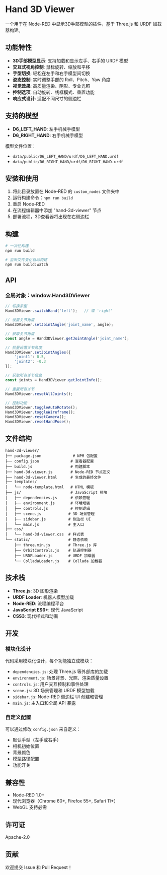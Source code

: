 # Hand 3D Viewer

一个用于在 Node-RED 中显示3D手部模型的插件，基于 Three.js 和 URDF 加载器构建。

## 功能特性

- **3D手部模型显示**: 支持加载和显示左手、右手的 URDF 模型
- **交互式视角控制**: 鼠标旋转、缩放和平移
- **手型切换**: 轻松在左手和右手模型间切换
- **姿态控制**: 实时调整手部的 Roll、Pitch、Yaw 角度
- **视觉效果**: 高质量渲染、阴影、专业光照
- **控制选项**: 自动旋转、线框模式、重置功能
- **响应式设计**: 适配不同尺寸的侧边栏

## 支持的模型

- **D6_LEFT_HAND**: 左手机械手模型
- **D6_RIGHT_HAND**: 右手机械手模型

模型文件位置：
- `data/public/D6_LEFT_HAND/urdf/D6_LEFT_HAND.urdf`
- `data/public/D6_RIGHT_HAND/urdf/D6_RIGHT_HAND.urdf`

## 安装和使用

1. 将此目录放置在 Node-RED 的 `custom_nodes` 文件夹中
2. 运行构建命令：`npm run build`
3. 重启 Node-RED
4. 在流程编辑器中添加 "hand-3d-viewer" 节点
5. 部署流程，3D查看器将出现在右侧边栏

## 构建

```bash
# 一次性构建
npm run build

# 监听文件变化自动构建
npm run build:watch
```

## API

### 全局对象：window.Hand3DViewer

```javascript
// 切换手型
Hand3DViewer.switchHand('left');   // 或 'right'

// 设置关节角度
Hand3DViewer.setJointAngle('joint_name', angle);

// 获取关节角度
const angle = Hand3DViewer.getJointAngle('joint_name');

// 批量设置关节角度
Hand3DViewer.setJointAngles({
    'joint1': 0.5,
    'joint2': -0.3
});

// 获取所有关节信息
const joints = Hand3DViewer.getJointInfo();

// 重置所有关节
Hand3DViewer.resetAllJoints();

// 控制功能
Hand3DViewer.toggleAutoRotate();
Hand3DViewer.toggleWireframe();
Hand3DViewer.resetCamera();
Hand3DViewer.resetHandPose();
```

## 文件结构

```
hand-3d-viewer/
├── package.json              # NPM 包配置
├── config.json              # 查看器配置
├── build.js                 # 构建脚本
├── hand-3d-viewer.js        # Node-RED 节点定义
├── hand-3d-viewer.html      # 生成的最终文件
├── templates/
│   └── node-template.html   # HTML 模板
├── js/                      # JavaScript 模块
│   ├── dependencies.js      # 依赖管理
│   ├── environment.js       # 环境增强
│   ├── controls.js          # 控制逻辑
│   ├── scene.js            # 3D 场景管理
│   ├── sidebar.js          # 侧边栏 UI
│   └── main.js             # 主入口
├── css/
│   └── hand-3d-viewer.css  # 样式表
└── static/                 # 静态依赖
    ├── three.min.js        # Three.js 库
    ├── OrbitControls.js    # 轨道控制器
    ├── URDFLoader.js       # URDF 加载器
    └── ColladaLoader.js    # Collada 加载器
```

## 技术栈

- **Three.js**: 3D 图形渲染
- **URDF Loader**: 机器人模型加载
- **Node-RED**: 流程编程平台
- **JavaScript ES6+**: 现代 JavaScript
- **CSS3**: 现代样式和动画

## 开发

### 模块化设计

代码采用模块化设计，每个功能独立成模块：

- `dependencies.js`: 处理 Three.js 等外部库的加载
- `environment.js`: 场景背景、光照、渲染质量设置
- `controls.js`: 用户交互控制和事件处理
- `scene.js`: 3D 场景管理和 URDF 模型加载
- `sidebar.js`: Node-RED 侧边栏 UI 创建和管理
- `main.js`: 主入口和全局 API 暴露

### 自定义配置

可以通过修改 `config.json` 来自定义：

- 默认手型（左手或右手）
- 相机初始位置
- 背景颜色
- 模型路径配置
- 功能开关

## 兼容性

- Node-RED 1.0+
- 现代浏览器（Chrome 60+, Firefox 55+, Safari 11+）
- WebGL 支持必需

## 许可证

Apache-2.0

## 贡献

欢迎提交 Issue 和 Pull Request！